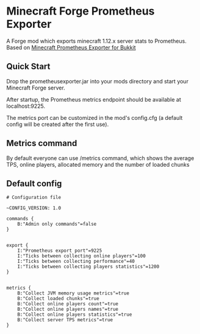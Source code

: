 # Minecraft Forge Prometheus Exporter
A Forge mod which exports minecraft 1.12.x server stats to Prometheus. Based on [Minecraft Prometheus Exporter for Bukkit](https://github.com/sladkoff/minecraft-prometheus-exporter)

## Quick Start
Drop the prometheusexporter.jar into your mods directory and start your Minecraft Forge server.

After startup, the Prometheus metrics endpoint should be available at localhost:9225.

The metrics port can be customized in the mod's config.cfg (a default config will be created after the first use).

## Metrics command
By default everyone can use /metrics command, which shows the average TPS, online players, allocated memory and the number of loaded chunks

## Default config
```
# Configuration file

~CONFIG_VERSION: 1.0

commands {
    B:"Admin only commands"=false
}


export {
    I:"Prometheus export port"=9225
    I:"Ticks between collecting online players"=100
    I:"Ticks between collecting performance"=40
    I:"Ticks between collecting players statistics"=1200
}


metrics {
    B:"Collect JVM memory usage metrics"=true
    B:"Collect loaded chunks"=true
    B:"Collect online players count"=true
    B:"Collect online players names"=true
    B:"Collect online players statistics"=true
    B:"Collect server TPS metrics"=true
}
```
